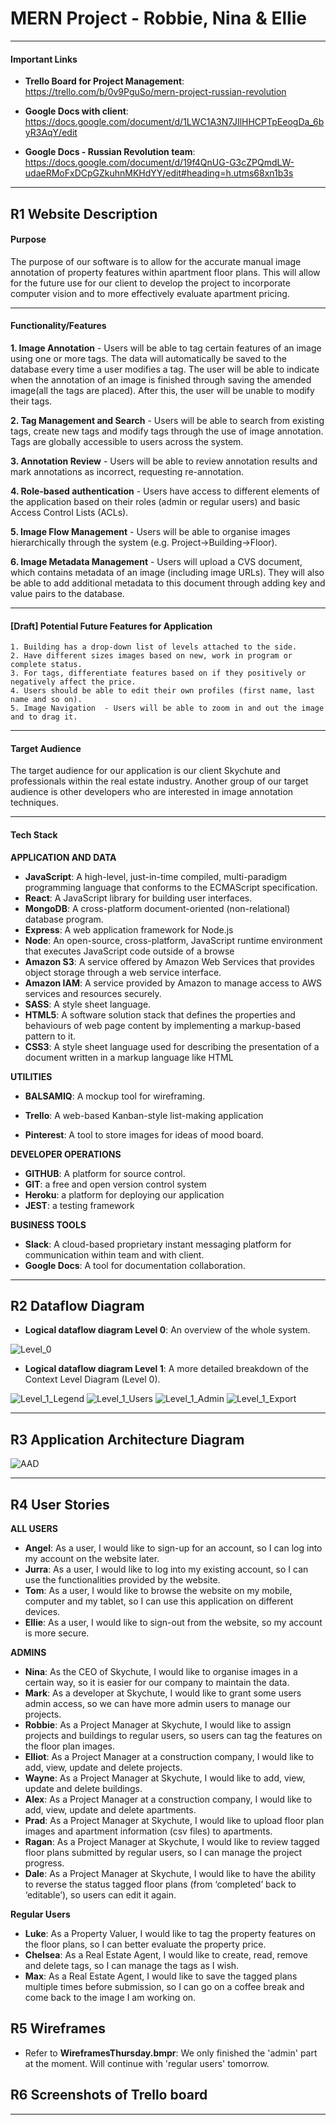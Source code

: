 # MERN Project - Robbie, Nina & Ellie

---

#### Important Links

- **Trello Board for Project Management**: https://trello.com/b/0v9PguSo/mern-project-russian-revolution

- **Google Docs with client**: https://docs.google.com/document/d/1LWC1A3N7JIlHHCPTpEeogDa_6byR3AqY/edit

- **Google Docs - Russian Revolution team**: https://docs.google.com/document/d/19f4QnUG-G3cZPQmdLW-udaeRMoFxDCpGZkuhnMKHdYY/edit#heading=h.utms68xn1b3s

---

## R1 Website Description

#### Purpose

The purpose of our software is to allow for the accurate manual image annotation of property features within apartment floor plans. This will allow for the future use for our client to develop the project to incorporate computer vision and to more effectively evaluate apartment pricing.

---

#### Functionality/Features

**1. Image Annotation** - Users will be able to tag certain features of an image using one or more tags. The data will automatically be saved to the database every time a user modifies a tag. The user will be able to indicate when the annotation of an image is finished through saving the amended image(all the tags are placed). After this, the user will be unable to modify their tags.

**2. Tag Management and Search** - Users will be able to search from existing tags, create new tags and modify tags through the use of image annotation. Tags are globally accessible to users across the system.

**3. Annotation Review** - Users will be able to review annotation results and mark annotations as incorrect, requesting re-annotation.

**4. Role-based authentication** - Users have access to different elements of the application based on their roles (admin or regular users) and basic Access Control Lists (ACLs).

**5. Image Flow Management** - Users will be able to organise images hierarchically through the system (e.g. Project->Building->Floor).

**6. Image Metadata Management** - Users will upload a CVS document, which contains metadata of an image (including image URLs). They will also be able to add additional metadata to this document through adding key and value pairs to the database.

---

#### [Draft] Potential Future Features for Application

```
1. Building has a drop-down list of levels attached to the side.
2. Have different sizes images based on new, work in program or complete status.
3. For tags, differentiate features based on if they positively or negatively affect the price.
4. Users should be able to edit their own profiles (first name, last name and so on).
5. Image Navigation  - Users will be able to zoom in and out the image and to drag it.
```

---

#### Target Audience

The target audience for our application is our client Skychute and professionals within the real estate industry. Another group of our target audience is other developers who are interested in image annotation techniques.

---

#### Tech Stack

**APPLICATION AND DATA**

- **JavaScript**: A high-level, just-in-time compiled, multi-paradigm programming language that conforms to the ECMAScript specification.
- **React**: A JavaScript library for building user interfaces.
- **MongoDB**: A cross-platform document-oriented (non-relational) database program.
- **Express**: A web application framework for Node.js
- **Node**: An open-source, cross-platform, JavaScript runtime environment that executes JavaScript code outside of a browse
- **Amazon S3**: A service offered by Amazon Web Services that provides object storage through a web service interface.
- **Amazon IAM**: A service provided by Amazon to manage access to AWS services and resources securely.
- **SASS**: A style sheet language.
- **HTML5**: A software solution stack that defines the properties and behaviours of web page content by implementing a markup-based pattern to it.
- **CSS3**: A style sheet language used for describing the presentation of a document written in a markup language like HTML

**UTILITIES**

- **BALSAMIQ**: A mockup tool for wireframing.

- **Trello**: A web-based Kanban-style list-making application
- **Pinterest**: A tool to store images for ideas of mood board.

**DEVELOPER OPERATIONS**

- **GITHUB**: A platform for source control.
- **GIT**: a free and open version control system
- **Heroku**: a platform for deploying our application
- **JEST**: a testing framework

**BUSINESS TOOLS**

- **Slack**: A cloud-based proprietary instant messaging platform for communication within team and with client.
- **Google Docs**: A tool for documentation collaboration.

---

## R2 Dataflow Diagram

- **Logical dataflow diagram Level 0**: An overview of the whole system.

![Level_0](./diagrams/DFD_Level_0.png)

- **Logical dataflow diagram Level 1**: A more detailed breakdown of the Context Level Diagram (Level 0).

![Level_1_Legend](./diagrams/DFD_Level_1_Legend.png)
![Level_1_Users](./diagrams/DFD_Level_1_User.png)
![Level_1_Admin](./diagrams/DFD_Level_1_Admin.png)
![Level_1_Export](./diagrams/DFD_Level_1_Export.png)

---

## R3 Application Architecture Diagram

![AAD](./diagrams/AAD.png)

---

## R4 User Stories

**ALL USERS**

- **Angel**: As a user, I would like to sign-up for an account, so I can log into my account on the website later.
- **Jurra**: As a user, I would like to log into my existing account, so I can use the functionalities provided by the website.
- **Tom**: As a user, I would like to browse the website on my mobile, computer and my tablet, so I can use this application on different devices.
- **Ellie**: As a user, I would like to sign-out from the website, so my account is more secure.

**ADMINS**

- **Nina**: As the CEO of Skychute, I would like to organise images in a certain way, so it is easier for our company to maintain the data.
- **Mark**: As a developer at Skychute, I would like to grant some users admin access, so we can have more admin users to manage our projects.
- **Robbie**: As a Project Manager at Skychute, I would like to assign projects and buildings to regular users, so users can tag the features on the floor plan images.
- **Elliot**: As a Project Manager at a construction company, I would like to add, view, update and delete projects.
- **Wayne**: As a Project Manager at Skychute, I would like to add, view, update and delete buildings.
- **Alex**: As a Project Manager at a construction company, I would like to add, view, update and delete apartments.
- **Prad**: As a Project Manager at Skychute, I would like to upload floor plan images and apartment information (csv files) to apartments.
- **Ragan**: As a Project Manager at Skychute, I would like to review tagged floor plans submitted by regular users, so I can manage the project progress.
- **Dale**: As a Project Manager at Skychute, I would like to have the ability to reverse the status tagged floor plans (from ‘completed’ back to ‘editable’), so users can edit it again.

**Regular Users**

- **Luke**: As a Property Valuer, I would like to tag the property features on the floor plans, so I can better evaluate the property price.
- **Chelsea**: As a Real Estate Agent, I would like to create, read, remove and delete tags, so I can manage the tags as I wish.
- **Max**: As a Real Estate Agent, I would like to save the tagged plans multiple times before submission, so I can go on a coffee break and come back to the image I am working on.

## R5 Wireframes

- Refer to **WireframesThursday.bmpr**: We only finished the 'admin' part at the moment. Will continue with 'regular users' tomorrow.

## R6 Screenshots of Trello board

---

<!-- ### Other Groups Repo

E-Learning (Mark & Jurra): https://github.com/Mark-Ball/T3A2_PartA

Olive Farm (Tom, Elliot & Prad): https://github.com/thomasalfonso/T3A2PA -->
